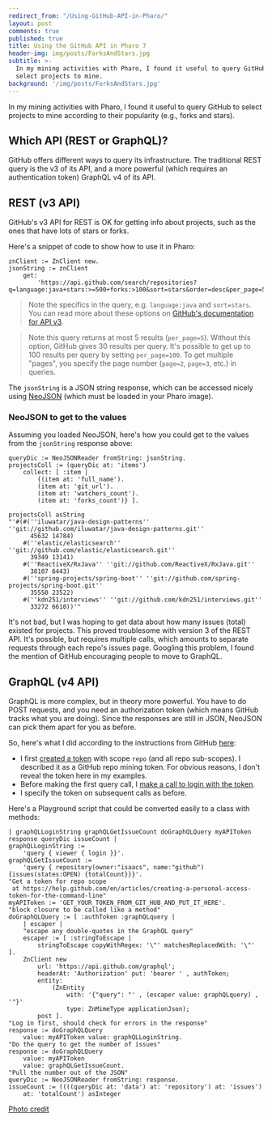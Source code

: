 ```yaml
---
redirect_from: "/Using-GitHub-API-in-Pharo/"
layout: post
comments: true
published: true
title: Using the GitHub API in Pharo 7
header-img: img/posts/ForksAndStars.jpg
subtitle: >-
  In my mining activities with Pharo, I found it useful to query GitHub to
  select projects to mine.
background: '/img/posts/ForksAndStars.jpg'
---
```


In my mining activities with Pharo, I found it useful to query GitHub to select projects to mine according to their popularity (e.g., forks and stars).

## Which API (REST or GraphQL)?

GitHub offers different ways to query its infrastructure. The traditional REST query is the v3 of its API, and a more powerful (which requires an authentication token) GraphQL v4 of its API.

## REST (v3 API) 

GitHub's v3 API for REST is OK for getting info about projects, such as the ones that have lots of stars or forks. 

Here's a snippet of code to show how to use it in Pharo:

```smalltalk
znClient := ZnClient new.
jsonString := znClient
    get:
        'https://api.github.com/search/repositories?q=language:java+stars:>=500+forks:>100&sort=stars&order=desc&per_page=5'.
```

>Note the specifics in the query, e.g. `language:java` and `sort=stars`. You can read more about these options on [GitHub's documentation for API v3](https://developer.github.com/v3/).

>Note this query returns at most 5 results (`per_page=5`). Without this option, GitHub gives 30 results per query. It's possible to get up to 100 results per query by setting `per_page=100`. To get multiple "pages", you specify the page number (`page=2`, `page=3`, etc.) in queries.

The `jsonString` is a JSON string response, which can be accessed nicely using [NeoJSON](https://github.com/svenvc/NeoJSON) (which must be loaded in your Pharo image).

### NeoJSON to get to the values

Assuming you loaded NeoJSON, here's how you could get to the values from the `jsonString` response above:

```smalltalk
queryDic := NeoJSONReader fromString: jsonString.
projectsColl := (queryDic at: 'items')
    collect: [ :item | 
        {(item at: 'full_name').
        (item at: 'git_url').
        (item at: 'watchers_count').
        (item at: 'forks_count')} ].

projectsColl asString
"'#(#(''iluwatar/java-design-patterns'' ''git://github.com/iluwatar/java-design-patterns.git''
      45632 14784)
    #(''elastic/elasticsearch'' ''git://github.com/elastic/elasticsearch.git''
      39349 13141)
    #(''ReactiveX/RxJava'' ''git://github.com/ReactiveX/RxJava.git''
      38107 6443)
    #(''spring-projects/spring-boot'' ''git://github.com/spring-projects/spring-boot.git''
      35550 23522)
    #(''kdn251/interviews'' ''git://github.com/kdn251/interviews.git''
      33272 6610))'"
```

It's not bad, but I was hoping to get data about how many issues (total) existed for projects. This proved troublesome with version 3 of the REST API. It's possible, but requires multiple calls, which amounts to separate requests through each repo's issues page. Googling this problem, I found the mention of GitHub encouraging people to move to GraphQL.

## GraphQL (v4 API)

GraphQL is more complex, but in theory more powerful. You have to do POST requests, and you need an authorization token (which means GitHub tracks what you are doing). Since the responses are still in JSON, NeoJSON can pick them apart for you as before.

So, here's what I did according to the instructions from GitHub [here](https://developer.github.com/v4/guides/forming-calls/):

- I first [created a token](https://help.github.com/en/articles/creating-a-personal-access-token-for-the-command-line) with scope `repo` (and all repo sub-scopes). I described it as a GitHub repo mining token. For obvious reasons, I don't reveal the token here in my examples.
- Before making the first query call, I [make a call to login with the token](https://developer.github.com/v4/guides/forming-calls/#communicating-with-graphql). 
- I specify the token on subsequent calls as before.

Here's a Playground script that could be converted easily to a class with methods:

```smalltalk
| graphQLLoginString graphQLGetIssueCount doGraphQLQuery myAPIToken response queryDic issueCount |
graphQLLoginString :=
    'query { viewer { login }}'.
graphQLGetIssueCount :=
    'query { repository(owner:"isaacs", name:"github") {issues(states:OPEN) {totalCount}}}'.
"Get a token for repo scope
 at https://help.github.com/en/articles/creating-a-personal-access-token-for-the-command-line"
myAPIToken := 'GET_YOUR_TOKEN_FROM_GIT_HUB_AND_PUT_IT_HERE'.
"block closure to be called like a method"
doGraphQLQuery := [ :authToken :graphQLquery | 
    | escaper |
    "escape any double-quotes in the GraphQL query"
    escaper := [ :stringToEscape | 
        stringToEscape copyWithRegex: '\"' matchesReplacedWith: '\"' ].
    ZnClient new
        url: 'https://api.github.com/graphql';
        headerAt: 'Authorization' put: 'bearer ' , authToken;
        entity:
            (ZnEntity
                with: '{"query": "' , (escaper value: graphQLquery) , '"}'
                type: ZnMimeType applicationJson);
        post ].
"Log in first, should check for errors in the response"
response := doGraphQLQuery
    value: myAPIToken value: graphQLLoginString.
"Do the query to get the number of issues"
response := doGraphQLQuery
    value: myAPIToken
    value: graphQLGetIssueCount.
"Pull the number out of the JSON"
queryDic := NeoJSONReader fromString: response.
issueCount := ((((queryDic at: 'data') at: 'repository') at: 'issues')
    at: 'totalCount') asInteger
```

[Photo credit](https://www.maxpixel.net/Metal-Metal-Fork-Spoon-Fork-Cutlery-Close-2390507)
